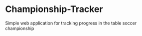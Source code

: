 # Championship-Tracker
Simple web application for tracking progress in the table soccer championship
